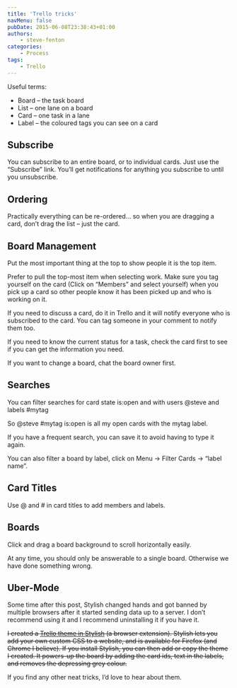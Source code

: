```yaml
---
title: 'Trello tricks'
navMenu: false
pubDate: 2015-06-08T23:38:43+01:00
authors:
    - steve-fenton
categories:
    - Process
tags:
    - Trello
---
```


Useful terms:

- Board – the task board
- List – one lane on a board
- Card – one task in a lane
- Label – the coloured tags you can see on a card

## Subscribe

You can subscribe to an entire board, or to individual cards. Just use the “Subscribe” link. You’ll get notifications for anything you subscribe to until you unsubscribe.

## Ordering

Practically everything can be re-ordered… so when you are dragging a card, don’t drag the list – just the card.

## Board Management

Put the most important thing at the top to show people it is the top item.

Prefer to pull the top-most item when selecting work. Make sure you tag yourself on the card (Click on “Members” and select yourself) when you pick up a card so other people know it has been picked up and who is working on it.

If you need to discuss a card, do it in Trello and it will notify everyone who is subscribed to the card. You can tag someone in your comment to notify them too.

If you need to know the current status for a task, check the card first to see if you can get the information you need.

If you want to change a board, chat the board owner first.

## Searches

You can filter searches for card state is:open and with users @steve and labels #mytag

So @steve #mytag is:open is all my open cards with the mytag label.

If you have a frequent search, you can save it to avoid having to type it again.

You can also filter a board by label, click on Menu -> Filter Cards -> “label name”.

## Card Titles

Use @ and # in card titles to add members and labels.

## Boards

Click and drag a board background to scroll horizontally easily.

At any time, you should only be answerable to a single board. Otherwise we have done something wrong.

## Uber-Mode

Some time after this post, Stylish changed hands and got banned by multiple browsers after it started sending data up to a server. I don’t recommend using it and I recommend uninstalling it if you have it.

<del>I created a [Trello theme in Stylish](https://userstyles.org/styles/114863/fenton-trello) (a browser extension). Stylish lets you add your own custom CSS to a website, and is available for Firefox (and Chrome I believe). If you install Stylish, you can then add or copy the theme I created. It powers-up the board by adding the card ids, text in the labels, and removes the depressing grey colour.</del>

If you find any other neat tricks, I’d love to hear about them.